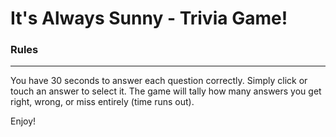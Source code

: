 # It's Always Sunny - Trivia Game!
  
### Rules
---
You have 30 seconds to answer each question correctly.  Simply click or touch an answer to select it.  The game will tally how many 
answers you get right, wrong, or miss entirely (time runs out).  

Enjoy!